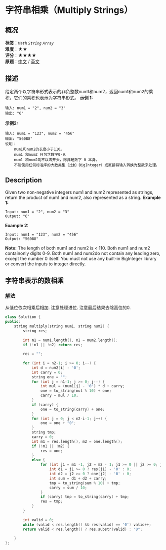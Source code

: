# 字符串相乘（Multiply Strings）
## 概况
**标签**：*`Math`*  *`String`*  *`Array`*<br>
**难度**：★★<br>
**评分**：★★★★<br>
**原题**：[中文](https://leetcode-cn.com/problems/multiply-strings) / [英文](https://leetcode.com/problems/multiply-strings)
## 描述
给定两个以字符串形式表示的非负整数num1和num2，返回num1和num2的乘积，它们的乘积也表示为字符串形式。
**示例 1:**
```
输入: num1 = "2", num2 = "3"
输出: "6"
```
**示例2:**
```
输入: num1 = "123", num2 = "456"
输出: "56088"
说明：
	num1和num2的长度小于110。
	num1 和num2 只包含数字0-9。
	num1 和num2均不以零开头，除非是数字 0 本身。
	不能使用任何标准库的大数类型（比如 BigInteger）或直接将输入转换为整数来处理。
```
## Description
Given two non-negative integers num1 and num2 represented as strings, return the product of num1 and num2, also represented as a string.
**Example 1:**
```
Input: num1 = "2", num2 = "3"
Output: "6"
```
**Example 2:**
```
Input: num1 = "123", num2 = "456"
Output: "56088"
```
**Note:**
	The length of both num1 and num2 is < 110.
	Both num1 and num2 containonly digits 0-9.
	Both num1 and num2do not contain any leading zero, except the number 0 itself.
	You must not use any built-in BigInteger library or convert the inputs to integer directly.
## 字符串表示的数相乘
### 解法
从低位依次相乘后相加. 注意处理进位. 注意最后结果去除高位的0.
```c++
class Solution {
public:
    string multiply(string num1, string num2) {
        string res;
        
        int n1 = num1.length(), n2 = num2.length();
        if (!n1 || !n2) return res;
        
        res = "";
        
        for (int i = n2-1; i >= 0; i--) {
            int d = num2[i] - '0';
            int carry = 0;
            string one = "";
            for (int j = n1-1; j >= 0; j--) {
                int mul = (num1[j] - '0') * d + carry;
                one = to_string(mul % 10) + one;
                carry = mul / 10;
            }
            if (carry) {
                one = to_string(carry) + one;
            }
            for (int j = 0; j < n2-i-1; j++) {
                one = one + "0";
            }
            string tmp;
            carry = 0;
            int m1 = res.length(), m2 = one.length();
            if (!m1 || !m2) {
                res = one;
            }
            else {
                for (int j1 = m1 -1, j2 = m2 - 1; j1 >= 0 || j2 >= 0; j1--, j2--) {
                    int d1 = j1 >= 0 ? res[j1] - '0' : 0;
                    int d2 = j2 >= 0 ? one[j2] - '0' : 0;
                    int sum = d1 + d2 + carry;
                    tmp = to_string(sum % 10) + tmp;
                    carry = sum / 10;
                }
                if (carry) tmp = to_string(carry) + tmp;
                res = tmp;
            }
        }
        
        int valid = 0;
        while (valid < res.length() && res[valid] == '0') valid++;
        return valid < res.length() ? res.substr(valid) : "0";
        
    }
};
```